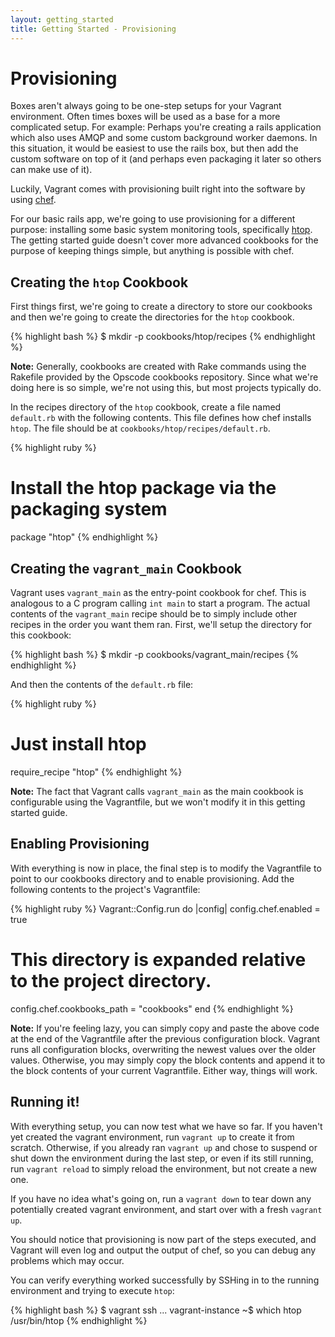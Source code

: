 ```yaml
---
layout: getting_started
title: Getting Started - Provisioning
---
```

# Provisioning

Boxes aren't always going to be one-step setups for your Vagrant environment.
Often times boxes will be used as a base for a more complicated setup. For
example: Perhaps you're creating a rails application which also uses AMQP and
some custom background worker daemons. In this situation, it would be easiest
to use the rails box, but then add the custom software on top of it (and
perhaps even packaging it later so others can make use of it).

Luckily, Vagrant comes with provisioning built right into the software by
using [chef](http://www.opscode.com/chef).

For our basic rails app, we're going to use provisioning for a different
purpose: installing some basic system monitoring tools, specifically [htop](http://htop.sourceforge.net/).
The getting started guide doesn't cover more advanced cookbooks for the purpose of keeping things
simple, but anything is possible with chef.

## Creating the `htop` Cookbook

First things first, we're going to create a directory to store our cookbooks
and then we're going to create the directories for the `htop` cookbook.

{% highlight bash %}
$ mkdir -p cookbooks/htop/recipes
{% endhighlight %}

**Note:** Generally, cookbooks are created with Rake commands using the Rakefile
provided by the Opscode cookbooks repository. Since what we're doing here is so
simple, we're not using this, but most projects typically do.

In the recipes directory of the `htop` cookbook, create a file named `default.rb`
with the following contents. This file defines how chef installs `htop`. The file
should be at `cookbooks/htop/recipes/default.rb`.

{% highlight ruby %}
# Install the htop package via the packaging system
package "htop"
{% endhighlight %}

## Creating the `vagrant_main` Cookbook

Vagrant uses `vagrant_main` as the entry-point cookbook for chef. This is
analogous to a C program calling `int main` to start a program. The actual
contents of the `vagrant_main` recipe should be to simply include other recipes
in the order you want them ran. First, we'll setup the directory for this cookbook:

{% highlight bash %}
$ mkdir -p cookbooks/vagrant_main/recipes
{% endhighlight %}

And then the contents of the `default.rb` file:

{% highlight ruby %}
# Just install htop
require_recipe "htop"
{% endhighlight %}

**Note:** The fact that Vagrant calls `vagrant_main` as the main cookbook is
configurable using the Vagrantfile, but we won't modify it in this getting
started guide.

## Enabling Provisioning

With everything is now in place, the final step is to modify the Vagrantfile
to point to our cookbooks directory and to enable provisioning. Add the
following contents to the project's Vagrantfile:

{% highlight ruby %}
Vagrant::Config.run do |config|
  config.chef.enabled = true

  # This directory is expanded relative to the project directory.
  config.chef.cookbooks_path = "cookbooks"
end
{% endhighlight %}

**Note:** If you're feeling lazy, you can simply copy and paste the above code
at the end of the Vagrantfile after the previous configuration block. Vagrant
runs all configuration blocks, overwriting the newest values over the older
values. Otherwise, you may simply copy the block contents and append it to the
block contents of your current Vagrantfile. Either way, things will work.

## Running it!

With everything setup, you can now test what we have so far. If you haven't yet
created the vagrant environment, run `vagrant up` to create it from scratch.
Otherwise, if you already ran `vagrant up` and chose to suspend or shut down
the environment during the last step, or even if its still running,
run `vagrant reload` to simply reload the environment, but not
create a new one.

If you have no idea what's going on, run a `vagrant down` to
tear down any potentially created vagrant environment, and start over with
a fresh `vagrant up`.

You should notice that provisioning is now part of the steps executed, and
Vagrant will even log and output the output of chef, so you can debug any
problems which may occur.

You can verify everything worked successfully by SSHing in to the running
environment and trying to execute `htop`:

{% highlight bash %}
$ vagrant ssh
...
vagrant-instance ~$ which htop
/usr/bin/htop
{% endhighlight %}